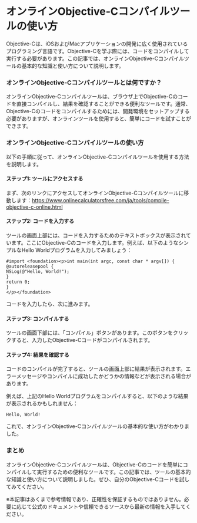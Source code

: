 オンラインObjective-Cコンパイルツールの使い方
============================

Objective-Cは、iOSおよびMacアプリケーションの開発に広く使用されているプログラミング言語です。Objective-Cを学ぶ際には、コードをコンパイルして実行する必要があります。この記事では、オンラインObjective-Cコンパイルツールの基本的な知識と使い方について説明します。

### オンラインObjective-Cコンパイルツールとは何ですか？

オンラインObjective-Cコンパイルツールは、ブラウザ上でObjective-Cのコードを直接コンパイルし、結果を確認することができる便利なツールです。通常、Objective-Cのコードをコンパイルするためには、開発環境をセットアップする必要がありますが、オンラインツールを使用すると、簡単にコードを試すことができます。

### オンラインObjective-Cコンパイルツールの使い方

以下の手順に従って、オンラインObjective-Cコンパイルツールを使用する方法を説明します。

#### ステップ1: ツールにアクセスする

まず、次のリンクにアクセスしてオンラインObjective-Cコンパイルツールに移動します：<https://www.onlinecalculatorsfree.com/ja/tools/compile-objective-c-online.html>

#### ステップ2: コードを入力する

ツールの画面上部には、コードを入力するためのテキストボックスが表示されています。ここにObjective-Cのコードを入力します。例えば、以下のようなシンプルなHello Worldプログラムを入力してみましょう：

```
#import <foundation><p>int main(int argc, const char * argv[]) {
@autoreleasepool {
NSLog(@"Hello, World!");
}
return 0;
}
</p></foundation>
```

コードを入力したら、次に進みます。

#### ステップ3: コンパイルする

ツールの画面下部には、「コンパイル」ボタンがあります。このボタンをクリックすると、入力したObjective-Cコードがコンパイルされます。

#### ステップ4: 結果を確認する

コードのコンパイルが完了すると、ツールの画面上部に結果が表示されます。エラーメッセージやコンパイルに成功したかどうかの情報などが表示される場合があります。

例えば、上記のHello Worldプログラムをコンパイルすると、以下のような結果が表示されるかもしれません：

```
Hello, World!

```

これで、オンラインObjective-Cコンパイルツールの基本的な使い方がわかりました。

### まとめ

オンラインObjective-Cコンパイルツールは、Objective-Cのコードを簡単にコンパイルして実行するための便利なツールです。この記事では、ツールの基本的な知識と使い方について説明しました。ぜひ、自分のObjective-Cコードを試してみてください。

※本記事はあくまで参考情報であり、正確性を保証するものではありません。必要に応じて公式のドキュメントや信頼できるソースから最新の情報を入手してください。